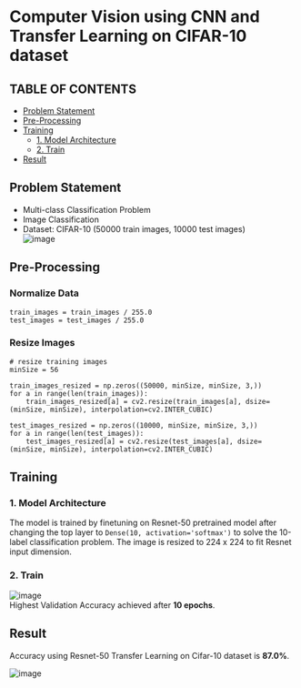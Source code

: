 # Computer Vision using CNN and Transfer Learning on CIFAR-10 dataset

## TABLE OF CONTENTS
  - [Problem Statement](#problem-statement)
  - [Pre-Processing](#pre-processing)
  - [Training](#training)
    - [1. Model Architecture](#1-model-architecture)
    - [2. Train](#2-train)
  - [Result](#result)

## Problem Statement
- Multi-class Classification Problem
- Image Classification
- Dataset: CIFAR-10 (50000 train images, 10000 test images) <br>
![image](https://user-images.githubusercontent.com/99384454/188257303-e909c7c8-f48b-4138-b775-3c1ad74131bb.png)

## Pre-Processing
### Normalize Data
```
train_images = train_images / 255.0
test_images = test_images / 255.0
```

### Resize Images
```
# resize training images
minSize = 56

train_images_resized = np.zeros((50000, minSize, minSize, 3,))
for a in range(len(train_images)):
    train_images_resized[a] = cv2.resize(train_images[a], dsize=(minSize, minSize), interpolation=cv2.INTER_CUBIC)

test_images_resized = np.zeros((10000, minSize, minSize, 3,))
for a in range(len(test_images)):
    test_images_resized[a] = cv2.resize(test_images[a], dsize=(minSize, minSize), interpolation=cv2.INTER_CUBIC)
```

## Training
### 1. Model Architecture
The model is trained by finetuning on Resnet-50 pretrained model after changing the top layer to `Dense(10, activation='softmax')` to solve the 10-label classification problem. The image is resized to 224 x 224 to fit Resnet input dimension.


### 2. Train
![image](https://user-images.githubusercontent.com/99384454/188257083-3a331ebb-3044-44bf-8811-6fcbd439dbf8.png) <br>
Highest Validation Accuracy achieved after **10 epochs**.

## Result
Accuracy using Resnet-50 Transfer Learning on Cifar-10 dataset is **87.0%**.

![image](https://user-images.githubusercontent.com/99384454/188257218-929fe6e3-314a-4fa9-9ac5-835b4a702cde.png)




